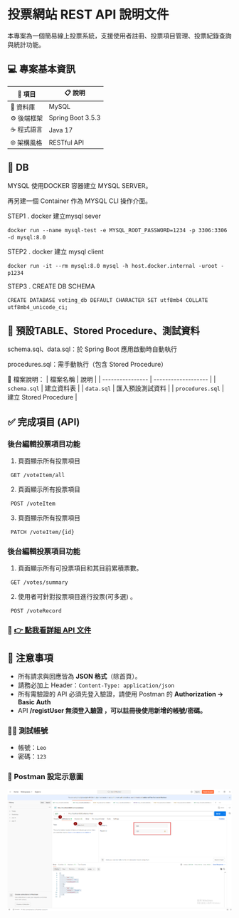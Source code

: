 # 投票網站 REST API 說明文件

本專案為一個簡易線上投票系統，支援使用者註冊、投票項目管理、投票紀錄查詢與統計功能。
## 💻 專案基本資訊


| 🧩 項目       | 📋 說明                     |
|--------------|-----------------------------|
| 🐬 資料庫     | MySQL                        |
| ⚙️ 後端框架   | Spring Boot 3.5.3            |
| ☕ 程式語言   | Java 17                      |
| 🌐 架構風格   | RESTful API                  |


## 🐬 DB 

MYSQL 使用DOCKER 容器建立  MYSQL SERVER。

再另建一個 Container 作為 MYSQL CLI 操作介面。

STEP1 . docker 建立mysql sever 
```
docker run --name mysql-test -e MYSQL_ROOT_PASSWORD=1234 -p 3306:3306 -d mysql:8.0
```
STEP2 . docker 建立 mysql client
```
docker run -it --rm mysql:8.0 mysql -h host.docker.internal -uroot -p1234
```
STEP3 . CREATE DB SCHEMA
```
CREATE DATABASE voting_db DEFAULT CHARACTER SET utf8mb4 COLLATE utf8mb4_unicode_ci;
```
## 🐬 預設TABLE、Stored Procedure、測試資料　
schema.sql、data.sql：於 Spring Boot 應用啟動時自動執行

procedures.sql：需手動執行（包含 Stored Procedure）

📁 檔案說明：
 | 檔案名稱             | 說明                  |
| ---------------- | ------------------- |
| `schema.sql`     | 建立資料表               |
| `data.sql`       | 匯入預設測試資料            |
| `procedures.sql` | 建立 Stored Procedure |



## ✅ 完成項目 (API)

### 後台編輯投票項目功能
1. 頁面顯示所有投票項目
```
 GET /voteItem/all
```
2. 頁面顯示所有投票項目
```
 POST /voteItem
```
3. 頁面顯示所有投票項目
```
 PATCH /voteItem/{id}
```
### 後台編輯投票項目功能
1. 頁面顯示所有可投票項目和其目前累積票數。
```
 GET /votes/summary
```
2. 使用者可針對投票項目進行投票(可多選) 。
```
 POST /voteRecord
```
 ### 🚀 [👉 點我看詳細 API 文件](RESTFUL_API.md)

## 🔐 注意事項

- 所有請求與回應皆為 **JSON 格式**（除首頁）。
- 請務必加上 Header：`Content-Type: application/json`
- 所有需驗證的 API 必須先登入驗證，請使用 Postman 的 **Authorization → Basic Auth**
- API **/registUser 無須登入驗證 ，可以註冊後使用新增的帳號/密碼。**

### 🧑‍💻 測試帳號
- 帳號：`Leo` 
- 密碼：`123`

### 📸 Postman 設定示意圖
![Postman Basic Auth 設定示意圖](/md_images/image.png)


